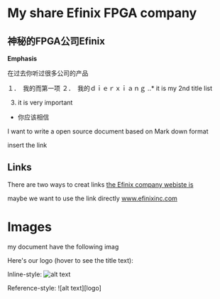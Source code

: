 # My share Efinix FPGA company
## 神秘的FPGA公司Efinix

__Emphasis__

在过去你听过很多公司的产品

１．　我的而第一项
２．　我的ｄｉｅｒｘｉａｎｇ
..*  it is my 2nd title list

3. it is very important

* 你应该相信

I want to write a open source document based on Mark down format

insert the link 

## Links

There are two ways to creat links
[the Efinix company webiste is ](http://efinixinc.com)

maybe we want to use the link directly www.efinixinc.com

# Images

 my document have the following imag

 Here's our logo (hover to see the title text):

Inline-style: 
![alt text](..blob/master/docx_imag/PB190024.jpg "Logo Title Text 1")

Reference-style: 
![alt text][logo]